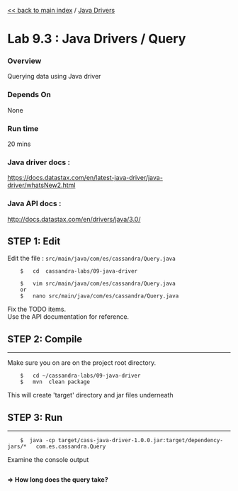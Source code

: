 <link rel='stylesheet' href='../assets/css/main.css'/>

[<< back to main index](../README.md) / [Java Drivers](README.md) 

Lab 9.3 : Java Drivers / Query
====================

### Overview
Querying data using Java driver

### Depends On 
None

### Run time
20 mins

### Java driver docs :
https://docs.datastax.com/en/latest-java-driver/java-driver/whatsNew2.html

### Java API docs :
http://docs.datastax.com/en/drivers/java/3.0/


## STEP 1: Edit
Edit the file : `src/main/java/com/es/cassandra/Query.java`

```
    $   cd  cassandra-labs/09-java-driver

    $   vim src/main/java/com/es/cassandra/Query.java
    or
    $   nano src/main/java/com/es/cassandra/Query.java
```
Fix the TODO items.  
Use the API documentation for reference.   


## STEP 2:  Compile
----------------------------
Make sure you on are on the project root directory.
```
    $   cd ~/cassandra-labs/09-java-driver
    $   mvn  clean package
```
This will create 'target' directory and jar files underneath


## STEP 3: Run
----------------------------

```
    $  java -cp target/cass-java-driver-1.0.0.jar:target/dependency-jars/*   com.es.cassandra.Query
```

Examine the console output
```console

```

**=> How long does the query take?**

